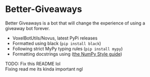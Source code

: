 # Better-Giveaways

Better Giveaways is a bot that will change the experience of using a giveaway bot forever.

- VoxelBotUtils/Novus, latest PyPi releases
- Formatted using black (`pip install black`)
- Following strict MyPy typing rules (`pip install mypy`)
- Formatting docstrings using ([the NumPy Style guide](https://numpydoc.readthedocs.io/en/latest/format.html))

TODO: Fix this README lol
<br>Fixing read me its kinda important ngl
